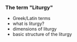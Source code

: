 
### The term "Liturgy"
- Greek/Latin terms
- what is liturgy?
- dimensions of liturgy
- basic structure of the liturgy
